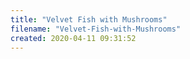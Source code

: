 ```yaml
---
title: "Velvet Fish with Mushrooms"
filename: "Velvet-Fish-with-Mushrooms"
created: 2020-04-11 09:31:52
---
```


